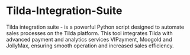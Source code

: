 # Tilda-Integration-Suite
 Tilda integration suite - is a powerful Python script designed to automate sales processes on the Tilda platform. This tool integrates Tilda with advanced payment and analytics services VIPayment, Moogold and JollyMax, ensuring smooth operation and increased sales efficiency.
